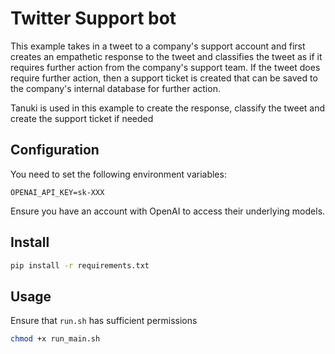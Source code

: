 # Twitter Support bot

This example takes in a tweet to a company's support account and first creates an empathetic response to the tweet and classifies the tweet as if it requires further action from the company's support team. If the tweet does require further action, then a support ticket is created that can be saved to the company's internal database for further action.

Tanuki is used in this example to create the response, classify the tweet and create the support ticket if needed

## Configuration

You need to set the following environment variables:
```
OPENAI_API_KEY=sk-XXX
```

Ensure you have an account with OpenAI to access their underlying models.

## Install

```bash
pip install -r requirements.txt
```

## Usage

Ensure that `run.sh` has sufficient permissions
```bash
chmod +x run_main.sh
```